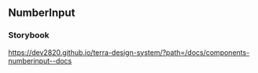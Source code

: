 ## NumberInput

### Storybook

https://dev2820.github.io/terra-design-system/?path=/docs/components-numberinput--docs
